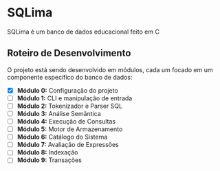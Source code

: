 # SQLima

SQLima é um banco de dados educacional feito em C

## Roteiro de Desenvolvimento

O projeto está sendo desenvolvido em módulos, cada um focado em um componente específico do banco de dados:

- [x] **Módulo 0:** Configuração do projeto
- [ ] **Módulo 1:** CLI e manipulação de entrada
- [ ] **Módulo 2:** Tokenizador e Parser SQL
- [ ] **Módulo 3:** Análise Semântica
- [ ] **Módulo 4:** Execução de Consultas
- [ ] **Módulo 5:** Motor de Armazenamento
- [ ] **Módulo 6:** Catálogo do Sistema
- [ ] **Módulo 7:** Avaliação de Expressões
- [ ] **Módulo 8:** Indexação
- [ ] **Módulo 9:** Transações
